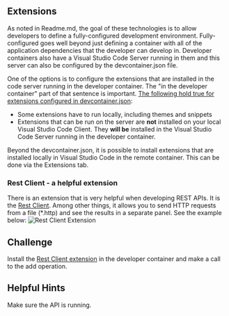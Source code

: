 ## Extensions
As noted in Readme.md, the goal of these technologies is to allow developers to define a fully-configured development environment.  Fully-configured goes well beyond just defining a container with all of the application dependencies that the developer can develop in.  Developer containers also have a Visual Studio Code Server running in them and this server can also be configured by the devcontainer.json file.

One of the options is to configure the extensions that are installed in the code server running in the developer container.  The "in the developer container" part of that sentence is important.  [The following hold true for extensions configured in devcontainer.json](https://code.visualstudio.com/docs/remote/containers#_managing-extensions):
- Some extensions have to run locally, including themes and snippets
- Extensions that can be run on the server are **not** installed on your local Visual Studio Code Client.  They **will be** installed in the Visual Studio Code Server running in the developer container.

Beyond the devcontainer.json, it is possible to install extensions that are installed locally in Visual Studio Code in the remote container.  This can be done via the Extensions tab.

### Rest Client - a helpful extension
There is an extension that is very helpful when developing REST APIs.  It is the [Rest Client](https://marketplace.visualstudio.com/items?itemName=humao.rest-client).  Among other things, it allows you to send HTTP requests from a file (*.http) and see the results in a separate panel.  See the example below:
![Rest Client Extension](../Images/RestClientExtension.png)

## Challenge
Install the [Rest Client extension](https://marketplace.visualstudio.com/items?itemName=humao.rest-client) in the developer container and make a call to the add operation.

## Helpful Hints
Make sure the API is running.